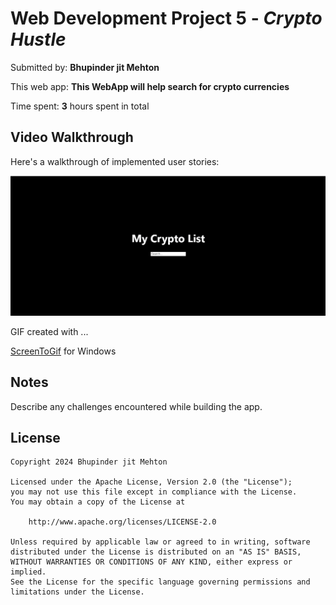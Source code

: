 # Web Development Project 5 - _Crypto Hustle_

Submitted by: **Bhupinder jit Mehton**

This web app: **This WebApp will help search for crypto currencies**

Time spent: **3** hours spent in total

## Video Walkthrough

Here's a walkthrough of implemented user stories:

<img src='public\WEB102-lab5-crypto.gif' title='Video Walkthrough' width='' alt='Video Walkthrough' />

GIF created with ...

[ScreenToGif](https://www.screentogif.com/) for Windows

## Notes

Describe any challenges encountered while building the app.

## License

    Copyright 2024 Bhupinder jit Mehton

    Licensed under the Apache License, Version 2.0 (the "License");
    you may not use this file except in compliance with the License.
    You may obtain a copy of the License at

        http://www.apache.org/licenses/LICENSE-2.0

    Unless required by applicable law or agreed to in writing, software
    distributed under the License is distributed on an "AS IS" BASIS,
    WITHOUT WARRANTIES OR CONDITIONS OF ANY KIND, either express or implied.
    See the License for the specific language governing permissions and
    limitations under the License.
